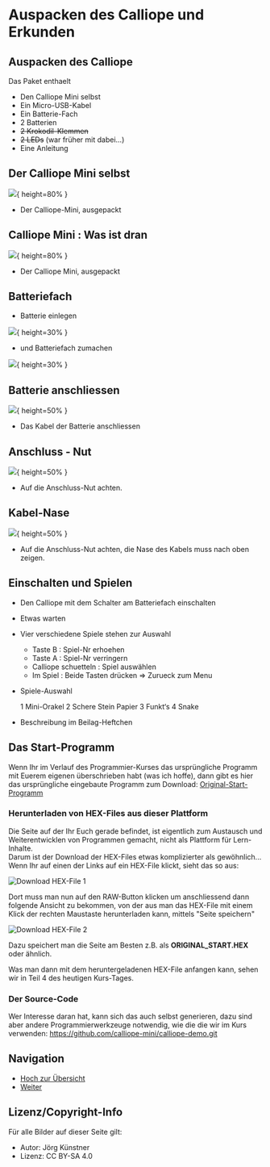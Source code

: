 # Auspacken des Calliope und Erkunden

## Auspacken des Calliope

Das Paket enthaelt

* Den Calliope Mini selbst
* Ein Micro-USB-Kabel
* Ein Batterie-Fach
* 2 Batterien
* ~~2 Krokodil-Klemmen~~
* ~~2 LEDs~~ (war früher mit dabei...)
* Eine Anleitung


## Der Calliope Mini selbst

![](pics/Calliope_Ausgepackt.png){ height=80% }

* Der Calliope-Mini, ausgepackt


## Calliope Mini : Was ist dran

![](pics/Calliope_Ausgepackt_MitBeschriftung.png){ height=80% }

* Der Calliope Mini, ausgepackt


## Batteriefach 

* Batterie einlegen 

![](pics/BatterieFach.png){ height=30% }

* und Batteriefach zumachen


![](pics/BatterieFachSchalter.png){ height=30% }


## Batterie anschliessen

![](pics/KabelAnschliessen.png){ height=50% }

* Das Kabel der Batterie anschliessen

## Anschluss - Nut


![](pics/AnschlussNut.png){ height=50% }

* Auf die Anschluss-Nut achten.


## Kabel-Nase 


![](pics/AnschlussNutMitKabelNase.png){ height=50% }

* Auf die Anschluss-Nut achten, die Nase des Kabels muss nach oben zeigen.

## Einschalten und Spielen

* Den Calliope mit dem Schalter am Batteriefach einschalten
* Etwas warten
* Vier verschiedene Spiele stehen zur Auswahl

    * Taste B : Spiel-Nr erhoehen
    * Taste A : Spiel-Nr verringern 
    * Calliope schuetteln : Spiel auswählen
    * Im Spiel : Beide Tasten drücken => Zurueck zum Menu

* Spiele-Auswahl
  
    1 Mini-Orakel
    2 Schere Stein Papier
    3 Funkt‘s
    4 Snake

* Beschreibung im Beilag-Heftchen

## Das Start-Programm 

Wenn Ihr im Verlauf des Programmier-Kurses das ursprüngliche Programm mit Euerem eigenen überschrieben habt (was ich hoffe), dann gibt es hier das ursprüngliche eingebaute Programm zum Download: [Original-Start-Programm](code/calliope-demo-combined.hex)

### Herunterladen von HEX-Files aus dieser Plattform

Die Seite auf der Ihr Euch gerade befindet, ist eigentlich zum Austausch und Weiterentwicklen von Programmen gemacht, nicht als Plattform für Lern-Inhalte.   
Darum ist der Download der HEX-Files etwas komplizierter als gewöhnlich...
Wenn Ihr auf einen der Links auf ein HEX-File klickt, sieht das so aus:

 ![Download HEX-File 1 ](pics/Download_Hex_01.png)

Dort muss man nun auf den RAW-Button klicken um anschliessend dann folgende Ansicht zu bekommen, von der aus man das HEX-File mit einem Klick der rechten Maustaste herunterladen kann, mittels "Seite speichern"

 ![Download HEX-File 2 ](pics/Download_Hex_02.png)

Dazu speichert man die Seite am Besten z.B. als __ORIGINAL_START.HEX__ oder ähnlich.

Was man dann mit dem heruntergeladenen HEX-File anfangen kann, sehen wir in Teil 4 des heutigen Kurs-Tages.


### Der Source-Code

Wer Interesse daran hat, kann sich das auch selbst generieren, dazu sind aber andere Programmierwerkzeuge notwendig, wie die die wir im Kurs verwenden:
<https://github.com/calliope-mini/calliope-demo.git>


## Navigation

* [Hoch zur Übersicht](../index.html)  
* [Weiter ](../01_02_Start_Simulator/index.html)



## Lizenz/Copyright-Info
Für alle Bilder auf dieser Seite gilt:

*  Autor: Jörg Künstner
* Lizenz: CC BY-SA 4.0
